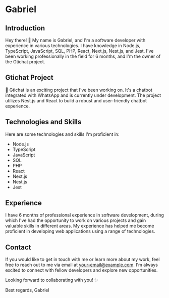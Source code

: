 # Gabriel

## Introduction
Hey there! 👋 My name is Gabriel, and I'm a software developer with experience in various technologies. I have knowledge in Node.js, TypeScript, JavaScript, SQL, PHP, React, Next.js, Nest.js, and Jest. I've been working professionally in the field for 6 months, and I'm the owner of the Gtichat project.

## Gtichat Project
🤖 Gtichat is an exciting project that I've been working on. It's a chatbot integrated with WhatsApp and is currently under development. The project utilizes Nest.js and React to build a robust and user-friendly chatbot experience.

## Technologies and Skills
Here are some technologies and skills I'm proficient in:

- Node.js
- TypeScript
- JavaScript
- SQL
- PHP
- React
- Next.js
- Nest.js
- Jest

## Experience
I have 6 months of professional experience in software development, during which I've had the opportunity to work on various projects and gain valuable skills in different areas. My experience has helped me become proficient in developing web applications using a range of technologies.

## Contact
If you would like to get in touch with me or learn more about my work, feel free to reach out to me via email at [your-email@example.com](mailto:your-email@example.com). I'm always excited to connect with fellow developers and explore new opportunities.

Looking forward to collaborating with you! ✨

Best regards,
Gabriel
